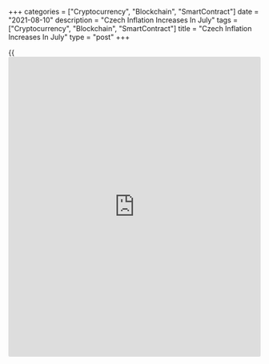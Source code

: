 +++
categories = ["Cryptocurrency", "Blockchain", "SmartContract"]
date = "2021-08-10"
description = "Czech Inflation Increases In July"
tags = ["Cryptocurrency", "Blockchain", "SmartContract"]
title = "Czech Inflation Increases In July"
type = "post"
+++

{{<iframe id="large-banner" src="https://www.bounty.group/#slide=7.0" width="100%" height="600" scrolling="no" style="border: 0px solid rgb(216, 221, 230); border-radius: 3px;">}}

The Czech consumer price inflation rose in July, data from the Czech
Statistical Office showed on Tuesday.

The consumer price index rose 3.4 percent year-on-year in July,
following a 2.8 percent increase in June. Economists had expected a 2.9
percent rise.

Prices for alcoholic beverages, tobacco grew by 6.1 percent yearly in
June and transport cost gained 8.2 percent.

Prices of restaurants and hotels gained by 4.0 percent and those for
clothing and footwear prices rose 6.0 percent.

On a monthly basis, consumer prices gained 1.0 percent in July.
Economists had expected a 0.5 percent rise.

For comments and feedback [contact](https://www.playgroundfx.com/contact/): editorial@rtt[news](https://www.letsplayfx.com/blog/forex-news-website/).com

[Economic News][1]

 **What parts of the world are seeing the best (and worst) economic
performances lately? Click[here][2] to check out our [Econ Scorecard][2]
and find out! See up-to-the-moment [ranking](https://www.playgroundfx.com/blog/crypto-exchange-ranking/)s for the best and worst
performers in [GDP][3], [unemployment rate][4], [inflation][5] and much
more.**

   1. www.rtt[news](https://www.letsplayfx.com/blog/forex-news-website/).com/Content/EconomicNews.aspx
   2. www.rtt[news](https://www.letsplayfx.com/blog/forex-news-website/).com/economic-scorecard/world-rank/retail-sales/highest-performance.aspx
   3. www.rtt[news](https://www.letsplayfx.com/blog/forex-news-website/).com/economic-scorecard/world-rank/GDP/highest-performance.aspx
   4. www.rtt[news](https://www.letsplayfx.com/blog/forex-news-website/).com/economic-scorecard/world-rank/unemployment-rate/lowest-performance.aspx
   5. www.rtt[news](https://www.letsplayfx.com/blog/forex-news-website/).com/economic-scorecard/world-rank/CPI/highest-performance.aspx